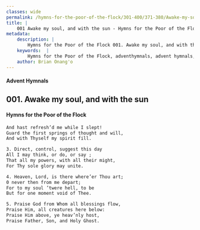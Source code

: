 ```yaml
---
classes: wide
permalink: /hymns-for-the-poor-of-the-flock/301-400/371-380/Awake-my-soul,-and-with-the-sun/
title: |
    001 Awake my soul, and with the sun - Hymns for the Poor of the Flock
metadata:
    description: |
        Hymns for the Poor of the Flock 001. Awake my soul, and with the sun. And hast refresh’d me while I slept! Guard the first springs of thought and will,  And with Thyself my spirit fill. 
    keywords:  |
        Hymns for the Poor of the Flock, adventhymnals, advent hymnals, Awake my soul, and with the sun, And hast refresh’d me while I slept!, 
    author: Brian Onang'o
---
```


#### Advent Hymnals
## 001. Awake my soul, and with the sun
####  Hymns for the Poor of the Flock

```txt
And hast refresh’d me while I slept!
Guard the first springs of thought and will, 
And with Thyself my spirit fill.

3. Direct, control, suggest this day 
All I may think, or do, or say ;
That all my powers, with all their might, 
For Thy sole glory may unite.

4. Heaven, Lord, is there where’er Thou art; 
0 never then from me depart;
For to my soul ’twere hell, to be 
But for one moment void of Thee.

5. Praise God from Whom all blessings flow, 
Praise Him, all creatures here below: 
Praise Him above, ye heav’nly host,
Praise Father, Son, and Holy Ghost.
```